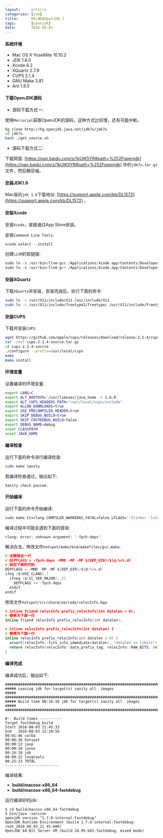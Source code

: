 ```yaml
---
layout:     article
categories: [jvm]
title:      Mac编译OpenJDK 7
tags:       [openjdk]
date:       2016-08-02
---
```


#### 系统环境

* Mac OS X YoseMite 10.10.2
* JDK 1.6.0
* Xcode 6.2
* XQuartz 2.7.9
* CUPS 2.1.4
* GNU Make 3.81
* Ant 1.9.5

#### 下载OpenJDK源码

* 源码下载方式一:

使用`Mercurial`获取OpenJDK的源码，这种方式比较慢，还有可能中断。

```sh
hg clone http://hg.openjdk.java.net/jdk7u/jdk7u
cd jdk7u
bash ./get_source.sh
```

* 源码下载方式二:

下载网盘: [https://pan.baidu.com/s/1kUIK5YR#path=%252Fopenjdk](https://pan.baidu.com/s/1kUIK5YR#path=%252Fopenjdk) 中的`jdk7u.tar.gz`文件，然后解压缩。

#### 安装JDK1.6

Mac版的`jdk 1.6`下载地址: [https://support.apple.com/kb/DL1572](https://support.apple.com/kb/DL1572) 。

#### 安装Xcode

安装`Xcode`，直接通过App Store安装。

安装`Command Line Tools`:

```c
xcode-select --install
```

创建`LLVM`的软链接:

```c
sudo ln -s /usr/bin/llvm-gcc /Applications/Xcode.app/Contents/Developer/usr/bin/llvm-gcc
sudo ln -s /usr/bin/llvm-g++ /Applications/Xcode.app/Contents/Developer/usr/bin/llvm-g++
```

#### 安装XQuartz

下载`XQuartz`并安装，安装完成后，执行下面的命令:

```sh
sudo ln -s /usr/X11/include/X11 /usr/include/X11
sudo ln -s /usr/X11/include/freetype2/freetype/ /usr/X11/include/freetype
```

#### 安装CUPS

下载并安装`CUPS`:

```sh
wget https://github.com/apple/cups/releases/download/release-2.1.4/cups-2.1.4-source.tar.gz
tar -zxvf cups-2.1.4-source.tar.gz
cd cups-2.1.4-source
./configure --prefix=/usr/local/cups
make
make install
```

#### 环境变量

设置编译的环境变量:

```sh
export LANG=C
export ALT_BOOTDIR=`/usr/libexec/java_home -v 1.6.0`
export ALT_CUPS_HEADERS_PATH="/usr/local/cups/include"
export ALLOW_DOWNLOADS=true
export USE_PRECOMPILED_HEADER=true
export SKIP_DEBUG_BUILD=true
export SKIP_FASTDEBUG_BUILD=false
export DEBUG_NAME=debug
unset CLASSPATH
unset JAVA_HOME
```

#### 编译检查

运行下面的命令进行编译检查:

```sh
sudo make sanity
```

若编译检查通过，输出如下:

```console
Sanity check passed.
```

#### 开始编译

运行下面的命令开始编译:

```sh
sudo make CC=clang COMPILER_WARNINGS_FATAL=false LFLAGS='-Xlinker -lstdc++' USE_CLANG=true LANG=C LP64=1 ARCH_DATA_MODEL=64 HOTSPOT_BUILD_JOBS=8 ALT_BOOTDIR=/Library/Java/Home _JAVA_OPTIONS=-Dfile.encoding=ASCII fastdebug_build
```

编译过程中可能会遇到下面的错误:

```error
clang: error: unknown argument: '-fpch-deps'
```

解决办法，修改文件`hotspot/make/bsd/makefiles/gcc.make`:

```c
# 注释掉这一行
# DEPFLAGS = -fpch-deps -MMD -MP -MF $(DEP_DIR)/$(@:%=%.d)
# 添加下面的代码
DEPFLAGS = -MMD -MP -MF $(DEP_DIR)/$(@:%=%.d)  
ifeq ($(USE_CLANG),)  
  ifneq ($(CC_VER_MAJOR), 2)  
    DEPFLAGS += -fpch-deps  
  endif  
endif
```

修改文件`hotspot/src/share/vm/code/relocInfo.hpp`:

```c
# inline friend relocInfo prefix_relocInfo(int datalen = 0);
# 替换为下面一行
inline friend relocInfo prefix_relocInfo(int datalen);

# inline relocInfo prefix_relocInfo(int datalen) {
# 替换为下面一行
inline relocInfo prefix_relocInfo(int datalen = 0) {
  assert(relocInfo::fits_into_immediate(datalen), "datalen in limits");
  return relocInfo(relocInfo::data_prefix_tag, relocInfo::RAW_BITS, relocInfo::datalen_tag | datalen);
}
```

#### 编译完成

编译成功后，输出如下:

```console
########################################################################
##### Leaving jdk for target(s) sanity all  images                 #####
########################################################################
##### Build time 00:16:10 jdk for target(s) sanity all  images     #####
########################################################################

#-- Build times ----------
Target fastdebug_build
Start 2016-08-03 21:45:33
End   2016-08-03 22:10:56
00:01:46 corba
00:06:36 hotspot
00:00:13 jaxp
00:00:16 jaxws
00:16:10 jdk
00:00:22 langtools
00:25:23 TOTAL
-------------------------
```

编译结果: 

* **build/macosx-x86_64**
* **build/macosx-x86_64-fastdebug**

运行编译好的jdk:

```linux
$ cd build/macosx-x86_64-fastdebug
$ bin/java -version
openjdk version "1.7.0-internal-fastdebug"
OpenJDK Runtime Environment (build 1.7.0-internal-fastdebug-root_2016_08_03_21_45-b00)
OpenJDK 64-Bit Server VM (build 24.95-b01-fastdebug, mixed mode)
```
